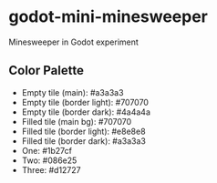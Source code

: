 # godot-mini-minesweeper
Minesweeper in Godot experiment

## Color Palette

- Empty tile (main): #a3a3a3
- Empty tile (border light): #707070
- Empty tile (border dark): #4a4a4a
- Filled tile (main bg): #707070
- Filled tile (border light): #e8e8e8
- Filled tile (border dark): #a3a3a3
- One: #1b27cf
- Two: #086e25
- Three: #d12727

